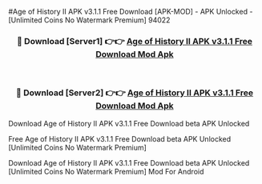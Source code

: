 #Age of History II APK v3.1.1 Free Download [APK-MOD] - APK Unlocked - [Unlimited Coins No Watermark Premium] 94022



<div align="center">

<h3>🔴 Download [Server1] 👉👉 <a href="https://momento.my/?title=Age_of_History_II_APK_v3.1.1_Free_Download">Age of History II APK v3.1.1 Free Download Mod Apk</a></h3><br>

<h3>🔴 Download [Server2] 👉👉 <a href="https://momento.my/?title=Age_of_History_II_APK_v3.1.1_Free_Download">Age of History II APK v3.1.1 Free Download Mod Apk</a></h3>
</div>



Download Age of History II APK v3.1.1 Free Download beta APK Unlocked

Free Age of History II APK v3.1.1 Free Download beta APK Unlocked [Unlimited Coins No Watermark Premium]

Download Age of History II APK v3.1.1 Free Download beta APK Unlocked [Unlimited Coins No Watermark Premium] Mod For Android
